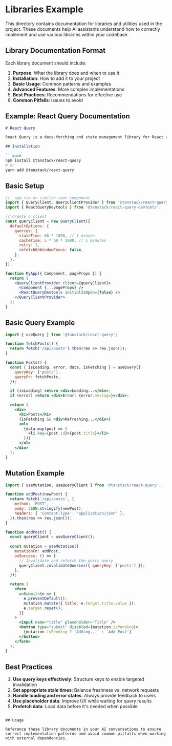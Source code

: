 # Libraries Example

This directory contains documentation for libraries and utilities used in the project. These documents help AI assistants understand how to correctly implement and use various libraries within your codebase.

## Library Documentation Format

Each library document should include:

1. **Purpose**: What the library does and when to use it
2. **Installation**: How to add it to your project
3. **Basic Usage**: Common patterns and examples
4. **Advanced Features**: More complex implementations
5. **Best Practices**: Recommendations for effective use
6. **Common Pitfalls**: Issues to avoid

## Example: React Query Documentation

```markdown
# React Query

React Query is a data-fetching and state management library for React applications that provides tools for fetching, caching, synchronizing, and updating server state.

## Installation

```bash
npm install @tanstack/react-query
# or
yarn add @tanstack/react-query
```

## Basic Setup

```jsx
// _app.tsx or similar root component
import { QueryClient, QueryClientProvider } from '@tanstack/react-query';
import { ReactQueryDevtools } from '@tanstack/react-query-devtools';

// Create a client
const queryClient = new QueryClient({
  defaultOptions: {
    queries: {
      staleTime: 60 * 1000, // 1 minute
      cacheTime: 5 * 60 * 1000, // 5 minutes
      retry: 1,
      refetchOnWindowFocus: false,
    },
  },
});

function MyApp({ Component, pageProps }) {
  return (
    <QueryClientProvider client={queryClient}>
      <Component {...pageProps} />
      <ReactQueryDevtools initialIsOpen={false} />
    </QueryClientProvider>
  );
}
```

## Basic Query Example

```jsx
import { useQuery } from '@tanstack/react-query';

function fetchPosts() {
  return fetch('/api/posts').then(res => res.json());
}

function Posts() {
  const { isLoading, error, data, isFetching } = useQuery({
    queryKey: ['posts'],
    queryFn: fetchPosts,
  });

  if (isLoading) return <div>Loading...</div>;
  if (error) return <div>Error: {error.message}</div>;

  return (
    <div>
      <h1>Posts</h1>
      {isFetching && <div>Refreshing...</div>}
      <ul>
        {data.map(post => (
          <li key={post.id}>{post.title}</li>
        ))}
      </ul>
    </div>
  );
}
```

## Mutation Example

```jsx
import { useMutation, useQueryClient } from '@tanstack/react-query';

function addPost(newPost) {
  return fetch('/api/posts', {
    method: 'POST',
    body: JSON.stringify(newPost),
    headers: { 'Content-Type': 'application/json' },
  }).then(res => res.json());
}

function AddPost() {
  const queryClient = useQueryClient();
  
  const mutation = useMutation({
    mutationFn: addPost,
    onSuccess: () => {
      // Invalidate and refetch the posts query
      queryClient.invalidateQueries({ queryKey: ['posts'] });
    },
  });

  return (
    <form
      onSubmit={e => {
        e.preventDefault();
        mutation.mutate({ title: e.target.title.value });
        e.target.reset();
      }}
    >
      <input name="title" placeholder="Title" />
      <button type="submit" disabled={mutation.isPending}>
        {mutation.isPending ? 'Adding...' : 'Add Post'}
      </button>
    </form>
  );
}
```

## Best Practices

1. **Use query keys effectively**: Structure keys to enable targeted invalidation
2. **Set appropriate stale times**: Balance freshness vs. network requests
3. **Handle loading and error states**: Always provide feedback to users
4. **Use placeholder data**: Improve UX while waiting for query results
5. **Prefetch data**: Load data before it's needed when possible
```

## Usage

Reference these library documents in your AI conversations to ensure correct implementation patterns and avoid common pitfalls when working with external dependencies.